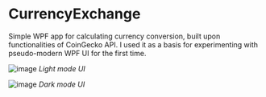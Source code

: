 # CurrencyExchange

Simple WPF app for calculating currency conversion, built upon functionalities of CoinGecko API. I used it as a basis for experimenting with pseudo-modern WPF UI for the first time.

![image](https://user-images.githubusercontent.com/72386943/165854285-6a6eecbe-4488-4485-926a-2d0f12c5c94d.png)
*Light mode UI*

![image](https://user-images.githubusercontent.com/72386943/165852575-ed397d61-b64a-4630-bdc7-8f2712d68d6d.png)
*Dark mode UI*
